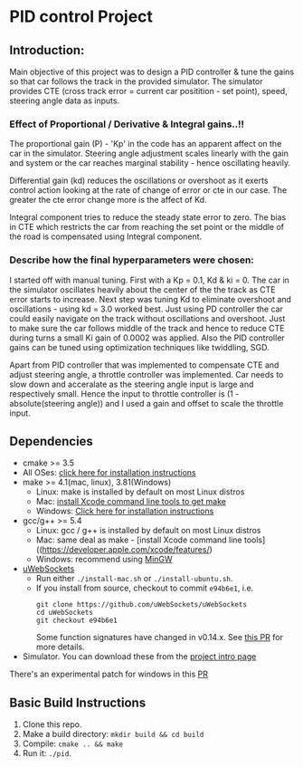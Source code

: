 # PID control Project

## Introduction:
Main objective of this project was to design a PID controller & tune the gains so that car follows the track in the provided simulator. The simulator provides CTE (cross track error = current car positition - set point), speed, steering angle data as inputs. 

### Effect of Proportional / Derivative & Integral gains..!!

The proportional gain (P) - 'Kp' in the code has an apparent affect on the car in the simulator. Steering angle adjustment scales linearly with the gain and system or the car reaches marginal stability - hence oscillating heavily. 

Differential gain (kd) reduces the oscillations or overshoot as it exerts control action looking at the rate of change of error or cte in our case. The greater the cte error change more is the affect of Kd.

Integral component tries to reduce the steady state error to zero. The bias in CTE which restricts the car from reaching the set point or the middle of the road is compensated using Integral component.

### Describe how the final hyperparameters were chosen:
I started off with manual tuning.
First with a Kp = 0.1, Kd & ki = 0. The car in the simulator oscillates heavily about the center of the the track as CTE error starts to increase. 
Next step was tuning Kd to eliminate overshoot and oscillations - using kd = 3.0 worked best. Just using PD controller the car could easily navigate on the track without oscillations and overshoot. 
Just to make sure the car follows middle of the track and hence to reduce CTE during turns a small Ki gain of 0.0002 was applied. 
Also the PID controller gains can be tuned using optimization techniques like twiddling, SGD. 

Apart from PID controller that was implemented to compensate CTE and adjust steering angle, a throttle controller was implemented. Car needs to slow down and acceralate as the steering angle input is large and respectively small. Hence the input to throttle controller is (1 - absolute(steering angle)) and I used a gain and offset to scale the throttle input.

## Dependencies

* cmake >= 3.5
 * All OSes: [click here for installation instructions](https://cmake.org/install/)
* make >= 4.1(mac, linux), 3.81(Windows)
  * Linux: make is installed by default on most Linux distros
  * Mac: [install Xcode command line tools to get make](https://developer.apple.com/xcode/features/)
  * Windows: [Click here for installation instructions](http://gnuwin32.sourceforge.net/packages/make.htm)
* gcc/g++ >= 5.4
  * Linux: gcc / g++ is installed by default on most Linux distros
  * Mac: same deal as make - [install Xcode command line tools]((https://developer.apple.com/xcode/features/)
  * Windows: recommend using [MinGW](http://www.mingw.org/)
* [uWebSockets](https://github.com/uWebSockets/uWebSockets)
  * Run either `./install-mac.sh` or `./install-ubuntu.sh`.
  * If you install from source, checkout to commit `e94b6e1`, i.e.
    ```
    git clone https://github.com/uWebSockets/uWebSockets 
    cd uWebSockets
    git checkout e94b6e1
    ```
    Some function signatures have changed in v0.14.x. See [this PR](https://github.com/udacity/CarND-MPC-Project/pull/3) for more details.
* Simulator. You can download these from the [project intro page](https://github.com/udacity/self-driving-car-sim/releases) 

There's an experimental patch for windows in this [PR](https://github.com/udacity/CarND-PID-Control-Project/pull/3)

## Basic Build Instructions

1. Clone this repo.
2. Make a build directory: `mkdir build && cd build`
3. Compile: `cmake .. && make`
4. Run it: `./pid`. 

